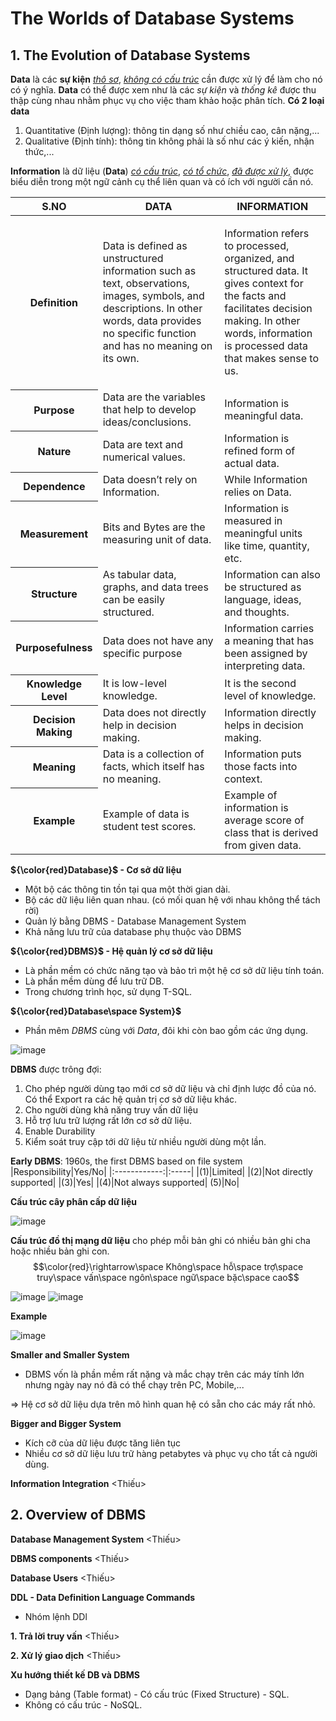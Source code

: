 # The Worlds of Database Systems
## 1. The Evolution of Database Systems
**Data** là các **sự kiện** *<ins>thô sơ</ins>*, *<ins>không có cấu trúc</ins>* cần được xử lý để làm cho nó có ý nghĩa. **Data** có thể được xem như là các *sự kiện* và *thống kê* được thu thập cùng nhau nhằm phục vụ cho việc tham khảo hoặc phân tích.
**Có 2 loại data**
  1. Quantitative (Định lượng): thông tin dạng số như chiều cao, cân nặng,...
  2. Qualitative (Định tính): thông tin không phải là số như các ý kiến, nhận thức,...

**Information** là dữ liệu (**Data**) *<ins>có cấu trúc</ins>*, *<ins>có tổ chức</ins>*, *<ins>đã được xử lý</ins>*, được biểu diễn trong một ngữ cảnh cụ thể liên quan và có ích với người cần nó.
<table>
    <thead>
        <tr>
            <th><span>S.NO</span></th>
            <th><span>DATA</span></th>
            <th><span>INFORMATION</span></th>
        </tr>
    </thead>
    <tbody>
        <tr>
            <th>
                <p dir="ltr"><span>Definition</span></p>
            </th>
            <td>
                <p dir="ltr"><span>Data is defined as unstructured information such as text, observations, images, symbols, and descriptions. In other words, data provides no specific function and has no meaning on its own. </span></p>
            </td>
            <td>
                <p dir="ltr"><span>Information refers to processed, organized, and structured data. It gives context for the facts and facilitates decision making. In other words, information is processed data that makes sense to us. </span></p>
            </td>
        </tr>
        <tr>
            <th><b><strong>Purpose</strong></b></th>
            <td><span>Data are the variables that help to develop ideas/conclusions.</span></td>
            <td><span>Information is meaningful data.</span></td>
        </tr>
        <tr>
            <th><b><strong>Natur</strong></b><span>e</span></th>
            <td><span>Data are text and numerical values.</span></td>
            <td><span>Information is refined form of actual data.</span></td>
        </tr>
        <tr>
            <th><b><strong>Dependence</strong></b></th>
            <td><span>Data doesn’t rely on Information.</span></td>
            <td><span>While Information relies on Data.</span></td>
        </tr>
        <tr>
            <th><b><strong>Measurement</strong></b></th>
            <td><span>Bits and Bytes are the measuring unit of data.</span></td>
            <td><span>Information is measured in meaningful units like time, quantity, etc.</span></td>
        </tr>
        <tr>
            <th><b><strong>Structure</strong></b></th>
            <td><span>As tabular data, graphs, and data trees can be easily structured.</span></td>
            <td><span>Information can also be structured as language, ideas, and thoughts.</span></td>
        </tr>
        <tr>
            <th><b><strong>Purposefulness</strong></b></th>
            <td><span>Data does not have any specific purpose</span></td>
            <td><span>Information carries a meaning that has been assigned by interpreting data.</span></td>
        </tr>
        <tr>
            <th><b><strong>Knowledge Level</strong></b></th>
            <td><span>It is low-level knowledge.</span></td>
            <td><span>It is the second level of knowledge.</span></td>
        </tr>
        <tr>
            <th><b><strong>Decision Making</strong></b></th>
            <td><span>Data does not directly help in decision making.</span></td>
            <td><span>Information directly helps in decision making.</span></td>
        </tr>
        <tr>
            <th><b><strong>Meaning</strong></b></th>
            <td><span>Data is a collection of facts, which itself has no meaning.</span></td>
            <td><span>Information puts those facts into context.</span></td>
        </tr>
        <tr>
            <th><b><strong>Example</strong></b></th>
            <td><span>Example of data is student test scores.</span></td>
            <td><span>Example of information is average score of class that is derived from given data.</span></td>
        </tr>
    </tbody>
</table>

 __${\color{red}Database}$ - Cơ sở dữ liệu__
 - Một bộ các thông tin tồn tại qua một thời gian dài.
 - Bộ các dữ liệu liên quan nhau. (có mối quan hệ với nhau không thể tách rời)
 - Quản lý bằng DBMS - Database Management System
 - Khả năng lưu trữ của database phụ thuộc vào DBMS

__${\color{red}DBMS}$ - Hệ quản lý cơ sở dữ liệu__
- Là phần mềm có chức năng tạo và bảo trì một hệ cơ sở dữ liệu tính toán.
- Là phần mềm dùng để lưu trữ DB.
- Trong chương trình học, sử dụng T-SQL.

__${\color{red}Database\space System}$__
- Phần mêm *DBMS* cùng với *Data*, đôi khi còn bao gồm các ứng dụng.

![image](<Pictures_Source/Picture1.png>)

**DBMS** được trông đợi:
  1. Cho phép người dùng tạo mới cơ sở dữ liệu và chỉ định lược đồ của nó. Có thể Export ra các hệ quản trị cơ sở dữ liệu khác.
  2. Cho người dùng khả năng truy vấn dữ liệu
  3. Hỗ trợ lưu trữ lượng rất lớn cơ sở dữ liệu.
  4. Enable Durability
  5. Kiểm soát truy cập tới dữ liệu từ nhiều người dùng một lần.

**Early DBMS**: 1960s, the first DBMS based on file system
|Responsibility|Yes/No|
|:------------:|:-----|
|(1)|Limited|
|(2)|Not directly supported|
|(3)|Yes|
|(4)|Not always supported|
(5)|No|

**Cấu trúc cây phân cấp dữ liệu**

![image](<Pictures_Source/Picture3.png>)

**Cấu trúc đồ thị mạng dữ liệu** cho phép mỗi bản ghi có nhiều bản ghi cha hoặc nhiều bản ghi con.
$$\color{red}\rightarrow\space Không\space hỗ\space trợ\space truy\space vấn\space ngôn\space ngữ\space bặc\space cao$$

![image](<Pictures_Source/Picture2.png>)
![image](<Pictures_Source/Picture4.png>)

**Example**

![image](<Pictures_Source/Picture5.png>)

**Smaller and Smaller System**
- DBMS vốn là phần mềm rất nặng và mắc chạy trên các máy tính lớn nhưng ngày nay nó đã có thể chạy trên PC, Mobile,...

=> Hệ cơ sở dữ liệu dựa trên mô hình quan hệ có sẵn cho các máy rất nhỏ.

**Bigger and Bigger System**
- Kích cỡ của dữ liệu được tăng liên tục
- Nhiều cơ sở dữ liệu lưu trữ hàng petabytes và phục vụ cho tất cả người dùng.

**Information Integration**
<Thiếu>
## 2. Overview of DBMS
**Database Management System**
<Thiếu>

**DBMS components**
<Thiếu>

**Database Users**
<Thiếu>

**DDL - Data Definition Language Commands**
- Nhóm lệnh DDl

**1. Trả lời truy vấn**
<Thiếu>

**2. Xử lý giao dịch**
<Thiếu>

**Xu hướng thiết kế DB và DBMS**
- Dạng bảng (Table format) - Có cấu trúc (Fixed Structure) - SQL.
- Không có cấu trúc - NoSQL.
